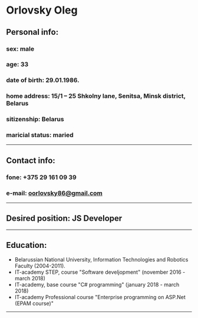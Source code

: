 # Orlovsky Oleg
## **Personal info**:
### **sex**: male
### **age**: 33
### **date of birth**: 29.01.1986.
### **home address**:  15/1 – 25 Shkolny lane, Senitsa, Minsk district, Belarus
### **sitizenship**: Belarus
### **maricial status**: maried
---
## **Contact info**:
### **fone**: +375 29 161 09 39
### **e-mail**: oorlovsky86@gmail.com
---
## **Desired position**: JS Developer
---
## **Education**: 
* Belarussian National University, Information Technologies and Robotics Faculty (2004-2011).
* IT-academy STEP, course "Software develjopment" (november 2016 - march 2018)
* IT-academy, base course "C# programming" (january 2018 - march 2018)
* IT-academy Professional course "Enterprise programming on ASP.Net (EPAM course)"
---
